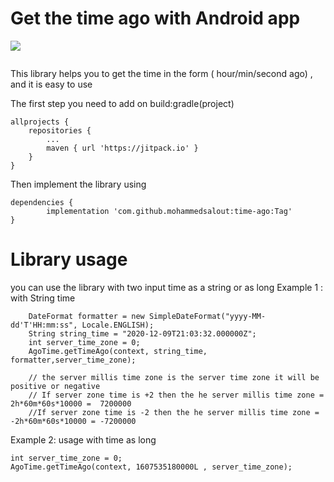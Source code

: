# Get the time ago with Android app

[![](https://jitpack.io/v/mohammedsalout/time-ago.svg)](https://jitpack.io/#mohammedsalout/time-ago)

![]()


This library helps you to get the time in the form ( hour/min/second ago) , and it is easy to use

The first step you need to add on build:gradle(project)

	allprojects {
		repositories {
			...
			maven { url 'https://jitpack.io' }
		}
	}


Then implement the library using 

  	dependencies {
	        implementation 'com.github.mohammedsalout:time-ago:Tag'
  	}
    
# Library usage

you can use the library with two input  time as a string or as long 
Example 1 : with String time 

        DateFormat formatter = new SimpleDateFormat("yyyy-MM-dd'T'HH:mm:ss", Locale.ENGLISH);
        String string_time = "2020-12-09T21:03:32.000000Z";
        int server_time_zone = 0;
        AgoTime.getTimeAgo(context, string_time, formatter,server_time_zone);

        // the server millis time zone is the server time zone it will be positive or negative
        // If server zone time is +2 then the he server millis time zone = 2h*60m*60s*10000 =  7200000
        //If server zone time is -2 then the he server millis time zone = -2h*60m*60s*10000 = -7200000

Example 2: usage with time as long  

    int server_time_zone = 0;
    AgoTime.getTimeAgo(context, 1607535180000L , server_time_zone);



       
